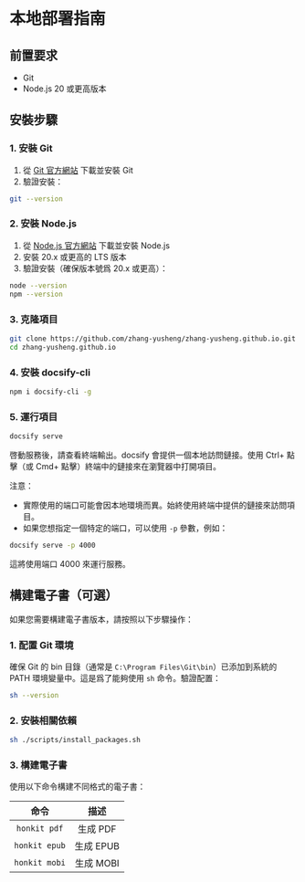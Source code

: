 # 本地部署指南

## 前置要求

- Git
- Node.js 20 或更高版本

## 安裝步驟

### 1. 安裝 Git

1. 從 [Git 官方網站](https://git-scm.com/downloads) 下載並安裝 Git
2. 驗證安裝：

```bash
git --version
```

### 2. 安裝 Node.js

1. 從 [Node.js 官方網站](https://nodejs.org/) 下載並安裝 Node.js
2. 安裝 20.x 或更高的 LTS 版本
3. 驗證安裝（確保版本號爲 20.x 或更高）：

```bash
node --version
npm --version
```

### 3. 克隆項目

```bash
git clone https://github.com/zhang-yusheng/zhang-yusheng.github.io.git
cd zhang-yusheng.github.io
```

### 4. 安裝 docsify-cli

```bash
npm i docsify-cli -g
```

### 5. 運行項目

```bash
docsify serve
```

啓動服務後，請查看終端輸出。docsify 會提供一個本地訪問鏈接。使用 Ctrl+ 點擊（或 Cmd+ 點擊）終端中的鏈接來在瀏覽器中打開項目。

注意：
- 實際使用的端口可能會因本地環境而異。始終使用終端中提供的鏈接來訪問項目。
- 如果您想指定一個特定的端口，可以使用 `-p` 參數，例如：

```bash
docsify serve -p 4000
```

這將使用端口 4000 來運行服務。

## 構建電子書（可選）

如果您需要構建電子書版本，請按照以下步驟操作：

### 1. 配置 Git 環境

確保 Git 的 bin 目錄（通常是 `C:\Program Files\Git\bin`）已添加到系統的 PATH 環境變量中。這是爲了能夠使用 `sh` 命令。驗證配置：

```bash
sh --version
```

### 2. 安裝相關依賴

```bash
sh ./scripts/install_packages.sh
```

### 3. 構建電子書

使用以下命令構建不同格式的電子書：

|      命令      |    描述    |
| :------------: | :--------: |
|  `honkit pdf`  |  生成 PDF  |
| `honkit epub`  | 生成 EPUB  |
| `honkit mobi`  | 生成 MOBI  |